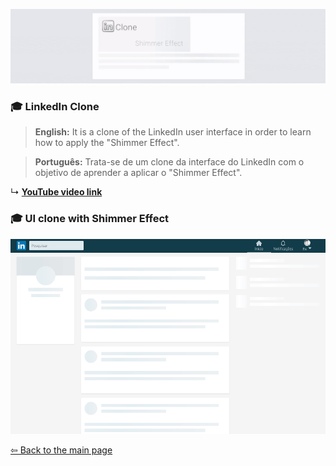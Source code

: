 <p align="center">
  <a href="https://github.com/imtherouser/youtube/LinkedInClone#🚀">
    <img src="screenshots/LinkedInCloneBanner.gif">
  </a>
</p>

### 🎓 LinkedIn Clone

> **English:** It is a clone of the LinkedIn user interface in order to learn how to apply the "Shimmer Effect".

> **Português:** Trata-se de um clone da interface do LinkedIn com o objetivo de aprender a aplicar o "Shimmer Effect".

↳ **[YouTube video link](https://www.youtube.com/watch?v=-ZV-_7vNRGw#🚀)**

### 🎓 UI clone with Shimmer Effect

<p align="center">
  <a href="https://github.com/imtherouser/youtube/LinkedInClone#🚀">
    <img src="screenshots/LinkedInClone.gif">
  </a>
</p>

[⇦ Back to the main page](https://github.com/imtherouser/MyRocketseatCodes#🚀)
